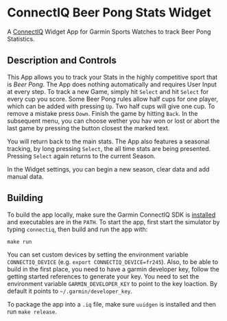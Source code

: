 # ConnectIQ Beer Pong Stats Widget

A [ConnectIQ](https://developer.garmin.com/connect-iq/overview/) Widget App for
Garmin Sports Watches to track Beer Pong Statistics.

## Description and Controls

This App allows you to track your Stats in the highly competitive sport that is
_Beer Pong_. The App does nothing automatically and requires User Input at
every step. To track a new Game, simply hit `Select` and hit `Select` for every
cup you score. Some Beer Pong rules allow half cups for one player, which can
be added with pressing `Up`. Two half cups will give one cup. To remove a
mistake press `Down`. Finish the game by hitting `Back`. In the subsequent
menu, you can choose wether you hav won or lost or abort the last game by
pressing the button closest the marked text.

You will return back to the main stats. The App also features a seasonal
tracking, by long pressing `Select`, the all time stats are being presented.
Pressing `Select` again returns to the current Season.

In the Widget settings, you can begin a new season, clear data and add manual data.

## Building

To build the app locally, make sure the Garmin ConnectIQ SDK is
[installed](https://developer.garmin.com/connect-iq/connect-iq-basics/getting-started/)
and executables are in the `PATH`. To start the app, first start the simulator
by typing `connectiq`, then build and run the app with:

```
make run
```

You can set custom devices by setting the environment variable
`CONNECTIQ_DEVICE` (e.g. `export CONNECTIQ_DEVICE=fr245`). Also, to be able to
build in the first place, you need to have a garmin developer key, follow the
getting started references to generate your key. You need to set the
environment variable `GARMIN_DEVELOPER_KEY` to point to the key loaction. By
default it points to `~/.garmin/developer_key`.

To package the app into a `.iq` file, make sure `uuidgen` is installed and then
run `make release`.
